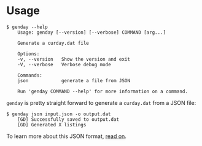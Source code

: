 # Usage

```shell
$ genday --help
    Usage: genday [--version] [--verbose] COMMAND [arg...]

    Generate a curday.dat file

    Options:
    -v, --version   Show the version and exit
    -V, --verbose   Verbose debug mode

    Commands:
    json            generate a file from JSON

    Run 'genday COMMAND --help' for more information on a command.
```

`genday` is pretty straight forward to generate a `curday.dat` from a JSON file:
```
$ genday json input.json -o output.dat
    [GD] Successfully saved to output.dat
    [GD] Generated X listings
```

To learn more about this JSON format, [read on](./format.md).